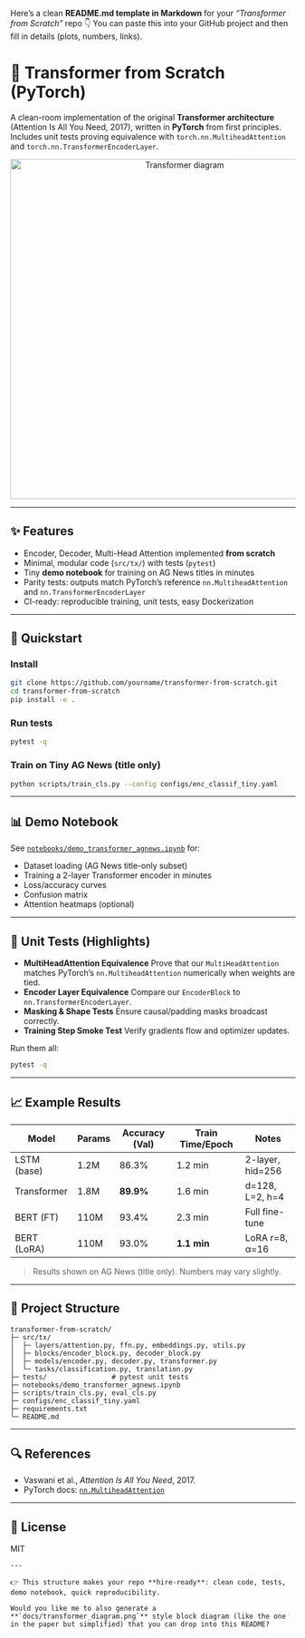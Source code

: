 Here’s a clean **README.md template in Markdown** for your *“Transformer from Scratch”* repo 👇
 You can paste this into your GitHub project and then fill in details (plots, numbers, links).

# 🧠 Transformer from Scratch (PyTorch)

A clean-room implementation of the original **Transformer architecture** (Attention Is All You Need, 2017), written in **PyTorch** from first principles.  
Includes unit tests proving equivalence with `torch.nn.MultiheadAttention` and `torch.nn.TransformerEncoderLayer`.

<p align="center">
  <img src="docs/transformer_diagram.png" alt="Transformer diagram" width="600"/>
</p>

---

## ✨ Features
- Encoder, Decoder, Multi-Head Attention implemented **from scratch**
- Minimal, modular code (`src/tx/`) with tests (`pytest`)
- Tiny **demo notebook** for training on AG News titles in minutes
- Parity tests: outputs match PyTorch’s reference `nn.MultiheadAttention` and `nn.TransformerEncoderLayer`
- CI-ready: reproducible training, unit tests, easy Dockerization

---

## 🚀 Quickstart

### Install
```bash
git clone https://github.com/yourname/transformer-from-scratch.git
cd transformer-from-scratch
pip install -e .
```

### Run tests

```bash
pytest -q
```

### Train on Tiny AG News (title only)

```bash
python scripts/train_cls.py --config configs/enc_classif_tiny.yaml
```

------

## 📊 Demo Notebook

See [`notebooks/demo_transformer_agnews.ipynb`](https://chatgpt.com/g/g-MPzLx3VuB-interview-resume-cv-job-career-coach/c/notebooks/demo_transformer_agnews.ipynb) for:

- Dataset loading (AG News title-only subset)
- Training a 2-layer Transformer encoder in minutes
- Loss/accuracy curves
- Confusion matrix
- Attention heatmaps (optional)

------

## 🧪 Unit Tests (Highlights)

- **MultiHeadAttention Equivalence**
   Prove that our `MultiHeadAttention` matches PyTorch’s `nn.MultiheadAttention` numerically when weights are tied.
- **Encoder Layer Equivalence**
   Compare our `EncoderBlock` to `nn.TransformerEncoderLayer`.
- **Masking & Shape Tests**
   Ensure causal/padding masks broadcast correctly.
- **Training Step Smoke Test**
   Verify gradients flow and optimizer updates.

Run them all:

```bash
pytest -q
```

------

## 📈 Example Results

| Model       | Params | Accuracy (Val) | Train Time/Epoch | Notes            |
| ----------- | ------ | -------------- | ---------------- | ---------------- |
| LSTM (base) | 1.2M   | 86.3%          | 1.2 min          | 2-layer, hid=256 |
| Transformer | 1.8M   | **89.9%**      | 1.6 min          | d=128, L=2, h=4  |
| BERT (FT)   | 110M   | 93.4%          | 2.3 min          | Full fine-tune   |
| BERT (LoRA) | 110M   | 93.0%          | **1.1 min**      | LoRA r=8, α=16   |

> Results shown on AG News (title only). Numbers may vary slightly.

------

## 📂 Project Structure

```
transformer-from-scratch/
├─ src/tx/
│  ├─ layers/attention.py, ffn.py, embeddings.py, utils.py
│  ├─ blocks/encoder_block.py, decoder_block.py
│  ├─ models/encoder.py, decoder.py, transformer.py
│  └─ tasks/classification.py, translation.py
├─ tests/                # pytest unit tests
├─ notebooks/demo_transformer_agnews.ipynb
├─ scripts/train_cls.py, eval_cls.py
├─ configs/enc_classif_tiny.yaml
├─ requirements.txt
└─ README.md
```

------

## 🔍 References

- Vaswani et al., *Attention Is All You Need*, 2017.
- PyTorch docs: [`nn.MultiheadAttention`](https://pytorch.org/docs/stable/generated/torch.nn.MultiheadAttention.html)

------

## 📜 License

MIT

```
---

👉 This structure makes your repo **hire-ready**: clean code, tests, demo notebook, quick reproducibility.  

Would you like me to also generate a **`docs/transformer_diagram.png`** style block diagram (like the one in the paper but simplified) that you can drop into this README?
```